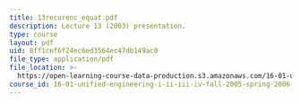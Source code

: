 ```yaml
---
title: 13recurenc_equat.pdf
description: Lecture 13 (2003) presentation.
type: course
layout: pdf
uid: 8ff1cef6f24ec6ed3564ec47db149ac0
file_type: application/pdf
file_location: >-
  https://open-learning-course-data-production.s3.amazonaws.com/16-01-unified-engineering-i-ii-iii-iv-fall-2005-spring-2006/8ff1cef6f24ec6ed3564ec47db149ac0_13recurenc_equat.pdf
course_id: 16-01-unified-engineering-i-ii-iii-iv-fall-2005-spring-2006
---
```

